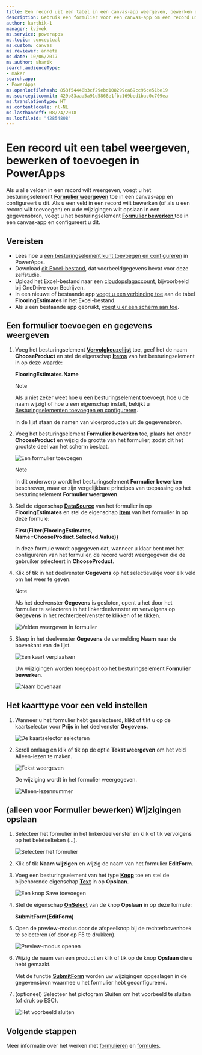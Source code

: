 ```yaml
---
title: Een record uit een tabel in een canvas-app weergeven, bewerken of toevoegen | Microsoft Docs
description: Gebruik een formulier voor een canvas-app om een record uit een tabel in uw gegevensbron weer te geven, te bewerken of toe te voegen.
author: karthik-1
manager: kvivek
ms.service: powerapps
ms.topic: conceptual
ms.custom: canvas
ms.reviewer: anneta
ms.date: 10/06/2017
ms.author: sharik
search.audienceType:
- maker
search.app:
- PowerApps
ms.openlocfilehash: 853f54448b3cf29ebd108299ca69cc96ce51be19
ms.sourcegitcommit: 429b83aaa5a91d5868e1fbc169bed1bac0c709ea
ms.translationtype: HT
ms.contentlocale: nl-NL
ms.lasthandoff: 08/24/2018
ms.locfileid: "42854808"
---
```

# <a name="show-edit-or-add-a-record-from-a-table-in-powerapps"></a>Een record uit een tabel weergeven, bewerken of toevoegen in PowerApps

Als u alle velden in een record wilt weergeven, voegt u het besturingselement **[Formulier weergeven](controls/control-form-detail.md)** toe in een canvas-app en configureert u dit. Als u een veld in een record wilt bewerken (of als u een record wilt toevoegen) en u de wijzigingen wilt opslaan in een gegevensbron, voegt u het besturingselement **[Formulier bewerken ](controls/control-form-detail.md)** toe in een canvas-app en configureert u dit.

## <a name="prerequisites"></a>Vereisten

* Lees hoe u [een besturingselement kunt toevoegen en configureren](add-configure-controls.md) in PowerApps.
* Download [dit Excel-bestand](https://az787822.vo.msecnd.net/documentation/get-started-from-data/FlooringEstimates.xlsx), dat voorbeeldgegevens bevat voor deze zelfstudie.
* Upload het Excel-bestand naar een [cloudopslagaccount](connections/cloud-storage-blob-connections.md), bijvoorbeeld bij OneDrive voor Bedrijven.
* In een nieuwe of bestaande app [voegt u een verbinding toe](add-data-connection.md) aan de tabel **FlooringEstimates** in het Excel-bestand.
* Als u een bestaande app gebruikt, [voegt u er een scherm aan toe](add-screen-context-variables.md).

## <a name="add-a-form-and-show-data"></a>Een formulier toevoegen en gegevens weergeven
1. Voeg het besturingselement **[Vervolgkeuzelijst](controls/control-drop-down.md)** toe, geef het de naam **ChooseProduct** en stel de eigenschap **[Items](controls/properties-core.md)** van het besturingselement in op deze waarde:

    **FlooringEstimates.Name**

    > [!NOTE]
   > Als u niet zeker weet hoe u een besturingselement toevoegt, hoe u de naam wijzigt of hoe u een eigenschap instelt, bekijkt u [Besturingselementen toevoegen en configureren](add-configure-controls.md).

    In de lijst staan de namen van vloerproducten uit de gegevensbron.

2. Voeg het besturingselement **Formulier bewerken** toe, plaats het onder **ChooseProduct** en wijzig de grootte van het formulier, zodat dit het grootste deel van het scherm beslaat.

    ![Een formulier toevoegen](./media/add-form/add-a-form.png)

    > [!NOTE]
   > In dit onderwerp wordt het besturingselement **Formulier bewerken** beschreven, maar er zijn vergelijkbare principes van toepassing op het besturingselement **Formulier weergeven**.

3. Stel de eigenschap **[DataSource](controls/control-form-detail.md)** van het formulier in op **FlooringEstimates** en stel de eigenschap **[Item](controls/control-form-detail.md)** van het formulier in op deze formule:

   **First(Filter(FlooringEstimates, Name=ChooseProduct.Selected.Value))**

   In deze formule wordt opgegeven dat, wanneer u klaar bent met het configureren van het formulier, de record wordt weergegeven die de gebruiker selecteert in **ChooseProduct**.

4. Klik of tik in het deelvenster **Gegevens** op het selectievakje voor elk veld om het weer te geven.

    > [!NOTE]
   > Als het deelvenster **Gegevens** is gesloten, opent u het door het formulier te selecteren in het linkerdeelvenster en vervolgens op **Gegevens** in het rechterdeelvenster te klikken of te tikken.

    ![Velden weergeven in formulier](./media/add-form/checkbox.png)

5. Sleep in het deelvenster **Gegevens** de vermelding **Naam** naar de bovenkant van de lijst.

    ![Een kaart verplaatsen](./media/add-form/drag-field.png)

    Uw wijzigingen worden toegepast op het besturingselement **Formulier bewerken**.

    ![Naam bovenaan](./media/add-form/move-card-form.png)

## <a name="set-the-card-type-for-a-field"></a>Het kaarttype voor een veld instellen
1. Wanneer u het formulier hebt geselecteerd, klikt of tikt u op de kaartselector voor **Prijs** in het deelvenster **Gegevens**.

    ![De kaartselector selecteren](./media/add-form/price-card2.png)

2. Scroll omlaag en klik of tik op de optie **Tekst weergeven** om het veld Alleen-lezen te maken.

    ![Tekst weergeven](./media/add-form/view-text.png)

    De wijziging wordt in het formulier weergegeven.

    ![Alleen-lezennummer](./media/add-form/read-only.png)  

## <a name="edit-form-only-save-changes"></a>(alleen voor Formulier bewerken) Wijzigingen opslaan
1. Selecteer het formulier in het linkerdeelvenster en klik of tik vervolgens op het beletselteken (...).

   ![Selecteer het formulier](./media/add-form/select-form.png)

2. Klik of tik **Naam wijzigen** en wijzig de naam van het formulier **EditForm**.

3. Voeg een besturingselement van het type **[Knop](controls/control-button.md)** toe en stel de bijbehorende eigenschap **[Text](controls/properties-core.md)** in op **Opslaan**.

    ![Een knop Save toevoegen](./media/add-form/save-button.png)  

4. Stel de eigenschap **[OnSelect](controls/properties-core.md)** van de knop **Opslaan** in op deze formule:

   **SubmitForm(EditForm)**

5. Open de preview-modus door de afspeelknop bij de rechterbovenhoek te selecteren (of door op F5 te drukken).

    ![Preview-modus openen](./media/add-form/open-preview.png)

6. Wijzig de naam van een product en klik of tik op de knop **Opslaan** die u hebt gemaakt.

    Met de functie **[SubmitForm](functions/function-form.md)** worden uw wijzigingen opgeslagen in de gegevensbron waarmee u het formulier hebt geconfigureerd.

7. (optioneel) Selecteer het pictogram Sluiten om het voorbeeld te sluiten (of druk op ESC).

    ![Het voorbeeld sluiten](./media/add-form/close-preview.png)

## <a name="next-steps"></a>Volgende stappen
Meer informatie over het werken met [formulieren](working-with-forms.md) en [formules](working-with-formulas.md).
